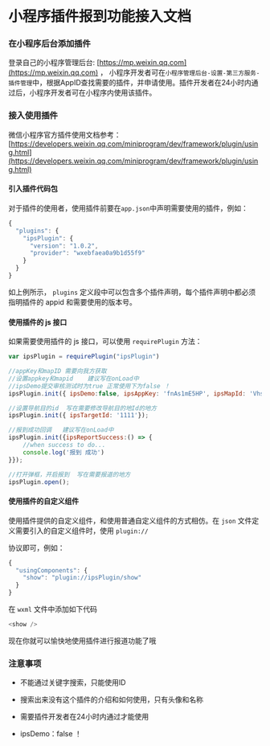 # 小程序插件报到功能接入文档

### 在小程序后台添加插件

登录自己的小程序管理后台: [https://mp.weixin.qq.com](https://mp.weixin.qq.com)  ， 小程序开发者可在`小程序管理后台-设置-第三方服务-插件管理`中，根据AppID查找需要的插件，并申请使用。插件开发者在24小时内通过后，小程序开发者可在小程序内使用该插件。

### 接入使用插件

微信小程序官方插件使用文档参考：[https://developers.weixin.qq.com/miniprogram/dev/framework/plugin/using.html](https://developers.weixin.qq.com/miniprogram/dev/framework/plugin/using.html)

#### 引入插件代码包

对于插件的使用者，使用插件前要在`app.json`中声明需要使用的插件，例如：

```js
{
  "plugins": {
    "ipsPlugin": {
      "version": "1.0.2",
      "provider": "wxebfaea0a9b1d55f9"
    }
  }
}
```

如上例所示， `plugins` 定义段中可以包含多个插件声明，每个插件声明中都必须指明插件的 appid 和需要使用的版本号。

#### 使用插件的 js 接口

如果需要使用插件的 js 接口，可以使用 `requirePlugin` 方法：

```js
var ipsPlugin = requirePlugin("ipsPlugin")

//appKey和mapID 需要向我方获取
//设置appkey和mapid    建议写在onLoad中
//ipsDemo提交审核测试时为true 正常使用下为false ！
ipsPlugin.init({ ipsDemo:false, ipsAppKey: 'fnAs1mE5HP', ipsMapId: 'VhsehJzuZA'});

//设置导航目的id  写在需要修改导航目的地Id的地方
ipsPlugin.init({ ipsTargetId: '1111'});

//报到成功回调   建议写在onLoad中
ipsPlugin.init({ipsReportSuccess:() => {
    //when success to do...
    console.log('报到 成功')
}});

//打开弹框，开启报到  写在需要报道的地方
ipsPlugin.open();
```

#### 使用插件的自定义组件

使用插件提供的自定义组件，和使用普通自定义组件的方式相仿。在 `json` 文件定义需要引入的自定义组件时，使用 `plugin://`

协议即可，例如：

```js
{
  "usingComponents": {
    "show": "plugin://ipsPlugin/show"
  }
}
```

在 `wxml` 文件中添加如下代码

```js
<show />
```

现在你就可以愉快地使用插件进行报道功能了哦

### 注意事项

* 不能通过关键字搜索，只能使用ID

* 搜索出来没有这个插件的介绍和如何使用，只有头像和名称

* 需要插件开发者在24小时内通过才能使用

* ipsDemo：false ！



